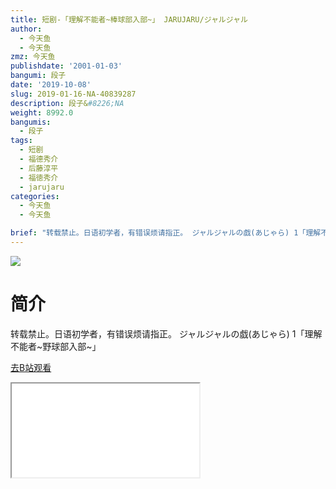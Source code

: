 ```yaml
---
title: 短剧-「理解不能者~棒球部入部~」 JARUJARU/ジャルジャル
author:
  - 今天鱼
  - 今天鱼
zmz: 今天鱼
publishdate: '2001-01-03'
bangumi: 段子
date: '2019-10-08'
slug: 2019-01-16-NA-40839287
description: 段子&#8226;NA
weight: 8992.0
bangumis:
  - 段子
tags:
  - 短剧
  - 福德秀介
  - 后藤淳平
  - 福徳秀介
  - jarujaru
categories:
  - 今天鱼
  - 今天鱼

brief: "转载禁止。日语初学者，有错误烦请指正。 ジャルジャルの戯(あじゃら) 1「理解不能者~野球部入部~」"
---
```

![](https://i.imgur.com/IrdDPeH.jpg)
# 简介  
转载禁止。日语初学者，有错误烦请指正。
ジャルジャルの戯(あじゃら) 1「理解不能者~野球部入部~」  

[去B站观看](https://www.bilibili.com/video/av40839287/)
<div class ="resp-container"><iframe class="testiframe" src="//player.bilibili.com/player.html?aid=40839287"", scrolling="no", allowfullscreen="true" > </iframe></div> 
